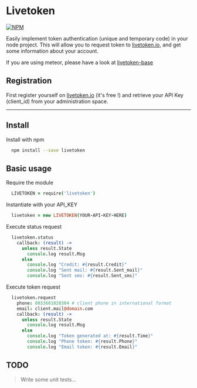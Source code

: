 # Livetoken

[![NPM](https://nodei.co/npm/livetoken.png?compact=true)](https://nodei.co/npm/livetoken/)

Easily implement token authentication (unique and temporary code) in your node project.
This will allow you to request token to [livetoken.io](http://livetoken.io), and get some information about your account.

If you are using meteor, please have a look at [livetoken-base](https://github.com/x62en/livetoken-base)


## Registration

First register yourself on [livetoken.io](http://livetoken.io) (it's free !) and retrieve your API Key (client_id) from your administration space.

___


## Install

Install with npm
  ```sh
    npm install --save livetoken
  ```


## Basic usage

Require the module
  ```coffeescript
    LIVETOKEN = require('livetoken')
  ```

Instantiate with your API_KEY
  ```coffeescript
    livetoken = new LIVETOKEN(YOUR-API-KEY-HERE)
  ```

Execute status request
  ```coffeescript
    livetoken.status
      callback: (result) ->
        unless result.State
          console.log result.Msg
        else
          console.log "Credit: #{result.Credit}"
          console.log "Sent mail: #{result.Sent_mail}"
          console.log "Sent sms: #{result.Sent_sms}"
  ```

Execute token request
  ```coffeescript
    livetoken.request
      phone: 0033601020304 # client phone in international format
      email: client.mail@domain.com
      callback: (result) ->
        unless result.State
          console.log result.Msg
        else
          console.log "Token generated at: #{result.Time}"
          console.log "Phone token: #{result.Phone}"
          console.log "Email token: #{result.Email}"
  ```


## TODO

> Write some unit tests...
